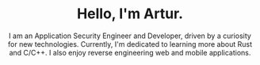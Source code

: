 <h1 align="center">Hello, I'm Artur.</h1>

<div align="center">
I am an Application Security Engineer and Developer, driven by a curiosity for new technologies. Currently, I'm dedicated to learning more about Rust and C/C++. I also enjoy reverse engineering web and mobile applications.
</div>

<!--
**not4rt/not4rt** is a ✨ _special_ ✨ repository because its `README.md` (this file) appears on your GitHub profile.

Here are some ideas to get you started:

- 🔭 I’m currently working on ...
- 🌱 I’m currently learning ...
- 👯 I’m looking to collaborate on ...
- 🤔 I’m looking for help with ...
- 💬 Ask me about ...
- 📫 How to reach me: ...
- 😄 Pronouns: ...
- ⚡ Fun fact: ...
-->
